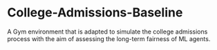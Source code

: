 # College-Admissions-Baseline

A Gym environment that is adapted to simulate the college admissions process with the aim of assessing the long-term fairness of ML agents.
